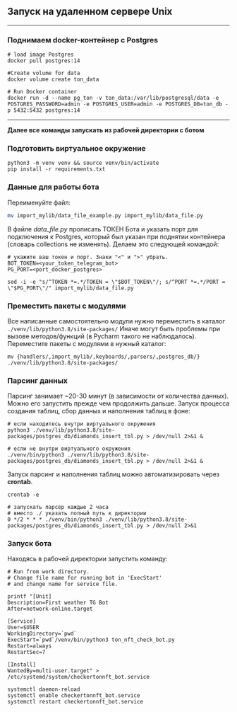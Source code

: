 ## Запуск на удаленном сервере Unix
---
### Поднимаем docker-контейнер с Postgres

```shell
# load image Postgres
docker pull postgres:14
```
```shell
#Create volume for data
docker volume create ton_data
```
```shell
# Run Docker container
docker run -d --name pg_ton -v ton_data:/var/lib/postgresql/data -e POSTGRES_PASSWORD=admin -e POSTGRES_USER=admin -e POSTGRES_DB=ton_db -p 5432:5432 postgres:14
```
---
**Далее все команды запускать из рабочей директории с ботом** 
### Подготовить виртуальное окружение
```shell
python3 -m venv venv && source venv/bin/activate
pip install -r requirements.txt
```
### Данные для работы бота
Переименуйте файл:
```sh
mv import_mylib/data_file_example.py import_mylib/data_file.py
```
В файле *data_file.py* прописать ТОКЕН Бота и указать порт для подключения к Postgres, который был указан при поднятии контейнера (cловарь collections не изменять).
Делаем это следующей командой:
```shell
# укажите ваш токен и порт. Знаки "<" и ">" убрать.
BOT_TOKEN=<your_token_telegram_bot>
PG_PORT=<port_docker_postgres>

sed -i -e "s/^TOKEN *=.*/TOKEN = \"$BOT_TOKEN\"/; s/^PORT *=.*/PORT = \"$PG_PORT\"/" import_mylib/data_file.py
```
### Преместить пакеты с модулями
Все написанные самостоятельно модули нужно переместить в каталог `./venv/lib/python3.8/site-packages/`
Иначе могут быть проблемы при вызове методов/функций (в Pycharm такого не наблюдалось).
Переместите пакеты с модулями в нужный каталог:
```shell
mv {handlers/,import_mylib/,keyboards/,parsers/,postgres_db/} ./venv/lib/python3.8/site-packages/
```
### Парсинг данных
Парсинг занимает ~20-30 минут (в зависимости от количества данных). Можно его запустить прежде чем продолжить дальше.
Запуск процесса создания таблиц, сбор данных и наполнения таблиц в фоне:
```shell
# если находитесь внутри виртуального окружения
python3 ./venv/lib/python3.8/site-packages/postgres_db/diamonds_insert_tbl.py > /dev/null 2>&1 &

# если не внутри виртуального окружения
./venv/bin/python3 ./venv/lib/python3.8/site-packages/postgres_db/diamonds_insert_tbl.py > /dev/null 2>&1 &
```
Запуск парсинг и наполнения таблиц можно автоматизировать через **crontab**.
```shell
crontab -e

# запускать парсер каждые 2 часа
# вместо ./ указать полный путь к директории
0 */2 * * * ./venv/bin/python3 ./venv/lib/python3.8/site-packages/postgres_db/diamonds_insert_tbl.py > /dev/null 2>&1
```
### Запуск бота
Находясь в рабочей директории запустить команду:
```shell
# Run from work directory.
# Change file name for running bot in 'ExecStart'
# and change name for service file.

printf "[Unit]
Description=First weather TG Bot
After=network-online.target

[Service]
User=$USER
WorkingDirectory=`pwd`
ExecStart=`pwd`/venv/bin/python3 ton_nft_check_bot.py
Restart=always
RestartSec=7

[Install]
WantedBy=multi-user.target" > /etc/systemd/system/checkertonnft_bot.service
```
```shell
systemctl daemon-reload
systemctl enable checkertonnft_bot.service
systemctl restart checkertonnft_bot.service
```
